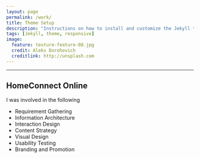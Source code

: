 ```yaml
---
layout: page
permalink: /work/
title: Theme Setup
description: "Instructions on how to install and customize the Jekyll theme Minimal Mistakes."
tags: [Jekyll, theme, responsive]
image:
  feature: texture-feature-08.jpg
  credit: Aleks Dorohovich
  creditlink: http://unsplash.com
---
```


<!--<section id="table-of-contents" class="toc">
  <header>
    <h3 >Contents</h3>
  </header>
<div id="drawer" markdown="1">
*  Auto generated table of contents
{:toc}
</div>
</section>/#table-of-contents -->
---

## HomeConnect Online

I was involved in the following
* Requirement Gathering
* Information Architecture
* Interaction Design
* Content Strategy
* Visual Design 
* Usability Testing
* Branding and Promotion
